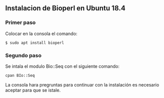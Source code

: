 ## Instalacion de Bioperl en Ubuntu 18.4
### Primer paso
Colocar en la consola el comando:

`$ sudo apt install bioperl`

### Segundo paso

Se intala el modulo Bio::Seq con el siguiente comando:

`cpan BIo::Seq`

La consola hara pregruntas para continuar con la instalación es necesario aceptar para que se istale.
